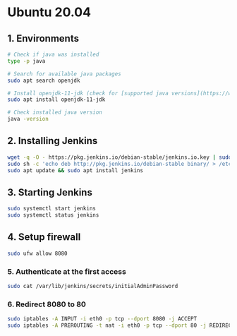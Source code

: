 # Ubuntu 20.04
## 1. Environments
```bash
# Check if java was installed
type -p java

# Search for available java packages
sudo apt search openjdk

# Install openjdk-11-jdk (check for [supported java versions](https://www.jenkins.io/doc/administration/requirements/java/))
sudo apt install openjdk-11-jdk

# Check installed java version
java -version
```
## 2. Installing Jenkins
```bash
wget -q -O - https://pkg.jenkins.io/debian-stable/jenkins.io.key | sudo apt-key add -
sudo sh -c 'echo deb http://pkg.jenkins.io/debian-stable binary/ > /etc/apt/sources.list.d/jenkins.list'
sudo apt update && sudo apt install jenkins
```
## 3. Starting Jenkins
```bash
sudo systemctl start jenkins
sudo systemctl status jenkins
```
## 4. Setup firewall
```bash
sudo ufw allow 8080
```
### 5. Authenticate at the first access
```bash
sudo cat /var/lib/jenkins/secrets/initialAdminPassword
```
### 6. Redirect 8080 to 80
```bash
sudo iptables -A INPUT -i eth0 -p tcp --dport 8080 -j ACCEPT
sudo iptables -A PREROUTING -t nat -i eth0 -p tcp --dport 80 -j REDIRECT --to-port 8080
```
